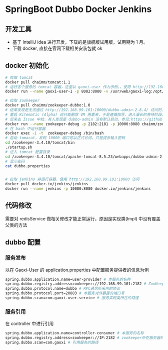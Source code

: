 # SpringBoot Dubbo Docker Jenkins

## 开发工具

- 基于 IntelliJ idea 进行开发，下载的是旗舰版试用版，试用期为 1 月。
- 下载 docker, 直接在官网下载相关安装包就 ok

## docker 初始化

```bash
# 拉取 tomcat
docker pull chaimm/tomcat:1.1
# 运行各个服务的 tomcat 容器，这里以 gaoxi-user 作为示例，，使用 http://192.168.99.101:8082 访问
docker run --name gaoxi-user-1 -p 8082:8080 -v /usr/web/gaoxi-log:/opt/tomcat/gaoxi-log chaimm/tomcat:1.1

# 拉取 zookeeper
docker pull chaimm/zookeeper-dubbo:1.0
# 结果发现是无法通过 http://192.168.99.101:10000/dubbo-admin-2.8.4/ 访问的，原因是网络不通，网上说需要对 VirtualBox 进行相关设置才行，结果直接整坏了。
# 重启 Kitematic (Alpha) 说只能删除 VM 再重来，于是遵循指导，进入漫长的等待阶段。实际上并不是该问题
# 后来去 Issue 中找，有人发现是 dubbo-admin 没有默认启动，参见:https://github.com/bz51/SpringBoot-Dubbo-Docker-Jenkins/issues/13 
docker run --name zookeeper-debug -p 2182:2181 -p 10000:8080 chaimm/zookeeper-dubbo:1.0
# 在 bash 中运行容器
docker exec -i -t  zookeeper-debug /bin/bash
# 启动 tomacat，发现 10000 端口可以正式访问，只是提示输入密码
cd /zookeeper-3.4.10/tomcat/bin
./startup.sh
# 进入 tomcat 配置目录
cd /zookeeper-3.4.10/tomcat/apache-tomcat-8.5.23/webapps/dubbo-admin-2.8.4/WEB-INF
# 显示密码
cat dubbo.properties


# 拉取 jenkins 并运行容器，使用 http://192.168.99.101:10080 访问
docker pull docker.io/jenkins/jenkins
docker run --name jenkins -p 10080:8080 docker.io/jenkins/jenkins
```

## 代码修改

需要对 redisService 做相关修改才能正常运行，原因是实现类(Impl) 中没有覆盖父类的方法

## dubbo 配置

### 服务发布

以在 Gaoxi-User 的 application.properties 中配置服务提供者的信息为例

```bash
spring.dubbo.application.name=user-provider # 本服务的名称
spring.dubbo.registry.address=zookeeper://192.168.99.101:2182 # ZooKeeper所在服务器的IP和端口号
spring.dubbo.protocol.name=dubbo # RPC通信所采用的协议
spring.dubbo.protocol.port=20883 # 本服务对外暴露的端口号
spring.dubbo.scan=com.gaoxi.user.service # 服务实现类所在的路径
```

### 服务引用

在 controller 中进行引用

```bash
spring.dubbo.application.name=controller-consumer # 本服务的名称
spring.dubbo.registry.address=zookeeper://IP:2182 # zookeeper所在服务器的IP和端口号
spring.dubbo.scan=com.gaoxi # 引用服务的路径
```